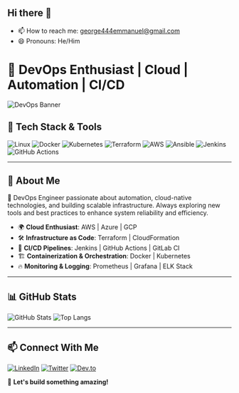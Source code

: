 ## Hi there 👋
- 📫 How to reach me: george444emmanuel@gmail.com
- 😄 Pronouns: He/Him

# 🚀 DevOps Enthusiast | Cloud | Automation | CI/CD 

![DevOps Banner](https://user-images.githubusercontent.com/12345678/your-banner.png)

## 🔧 Tech Stack & Tools

![Linux](https://img.shields.io/badge/Linux-FCC624?style=for-the-badge&logo=linux&logoColor=black)
![Docker](https://img.shields.io/badge/Docker-2496ED?style=for-the-badge&logo=docker&logoColor=white)
![Kubernetes](https://img.shields.io/badge/Kubernetes-326CE5?style=for-the-badge&logo=kubernetes&logoColor=white)
![Terraform](https://img.shields.io/badge/Terraform-7B42BC?style=for-the-badge&logo=terraform&logoColor=white)
![AWS](https://img.shields.io/badge/AWS-232F3E?style=for-the-badge&logo=amazonaws&logoColor=white)
![Ansible](https://img.shields.io/badge/Ansible-EE0000?style=for-the-badge&logo=ansible&logoColor=white)
![Jenkins](https://img.shields.io/badge/Jenkins-D24939?style=for-the-badge&logo=jenkins&logoColor=white)
![GitHub Actions](https://img.shields.io/badge/GitHub%20Actions-2088FF?style=for-the-badge&logo=github-actions&logoColor=white)

---

## 📌 About Me

🚀 DevOps Engineer passionate about automation, cloud-native technologies, and building scalable infrastructure. Always exploring new tools and best practices to enhance system reliability and efficiency.

- 🌍 **Cloud Enthusiast**: AWS | Azure | GCP
- 🛠 **Infrastructure as Code**: Terraform | CloudFormation
- 🔄 **CI/CD Pipelines**: Jenkins | GitHub Actions | GitLab CI
- 🏗 **Containerization & Orchestration**: Docker | Kubernetes
- 🔥 **Monitoring & Logging**: Prometheus | Grafana | ELK Stack

---

## 📊 GitHub Stats

![GitHub Stats](https://github-readme-stats.vercel.app/api?username=your-github-username&show_icons=true&theme=radical)
![Top Langs](https://github-readme-stats.vercel.app/api/top-langs/?username=your-github-username&layout=compact&theme=radical)

---

## 📫 Connect With Me

[![LinkedIn](https://img.shields.io/badge/LinkedIn-0A66C2?style=for-the-badge&logo=linkedin&logoColor=white)](https://www.linkedin.com/in/your-profile/)
[![Twitter](https://img.shields.io/badge/Twitter-1DA1F2?style=for-the-badge&logo=twitter&logoColor=white)](https://twitter.com/your-handle)
[![Dev.to](https://img.shields.io/badge/Dev.to-0A0A0A?style=for-the-badge&logo=devdotto&logoColor=white)](https://dev.to/your-profile)

🚀 **Let's build something amazing!**

<!--
**Emmanuel777333/Emmanuel777333** is a ✨ _special_ ✨ repository because its `README.md` (this file) appears on your GitHub profile.

Here are some ideas to get you started:

- 🔭 I’m currently working on ...
- 🌱 I’m currently learning ...
- 👯 I’m looking to collaborate on ...
- 🤔 I’m looking for help with ...
- 💬 Ask me about ...
- 📫 How to reach me: ...
- 😄 Pronouns: ...
- ⚡ Fun fact: ...
-->
